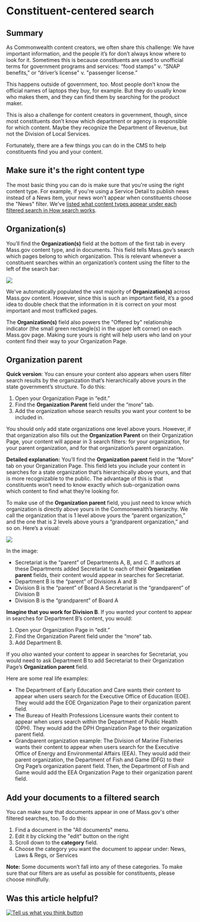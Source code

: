 # Constituent-centered search

## Summary

As Commonwealth content creators, we often share this challenge: We have important information, and the people it’s for don’t always know where to look for it. Sometimes this is because constituents are used to unofficial terms for government programs and services: “food stamps” v. “SNAP benefits,” or “driver’s license" v. "passenger license.”

This happens outside of government, too. Most people don’t know the official names of laptops they buy, for example. But they do usually know who makes them, and they can find them by searching for the product maker.

This is also a challenge for content creators in government, though, since most constituents don’t know which department or agency is responsible for which content. Maybe they recognize the Department of Revenue, but not the Division of Local Services.

Fortunately, there are a few things you can do in the CMS to help constituents find you and your content.

## Make sure it's the right content type

The most basic thing you can do is make sure that you're using the right content type. For example, if you're using a Service Detail to publish news instead of a News item, your news won't appear when constituents choose the "News" filter. We've [listed what content types appear under each filtered search in How search works](mass.gov-search.md#how-does-mass-gov-search-work).

## Organization\(s\)

You’ll find the **Organization\(s\)** field at the bottom of the first tab in every Mass.gov content type, and in documents. This field tells Mass.gov’s search which pages belong to which organization. This is relevant whenever a constituent searches within an organization’s content using the filter to the left of the search bar:

![](https://github.com/gdesrosiers/TEST-mass.gov-KB/tree/5bf119f2287d7e493534e6cae69bdd08c0869d39/.gitbook/assets/image%20%2821%29.png)

We've automatically populated the vast majority of **Organization\(s\)** across Mass.gov content. However, since this is such an important field, it’s a good idea to double check that the information in it is correct on your most important and most trafficked pages.

The **Organization\(s\)** field also powers the "Offered by" relationship indicator \(the small green rectangle\(s\) in the upper left corner\) on each Mass.gov page. Making sure yours is right will help users who land on your content find their way to your Organization Page.

## Organization parent

**Quick version**: You can ensure your content also appears when users filter search results by the organization that’s hierarchically above yours in the state government’s structure. To do this:

1. Open your Organization Page in “edit.” 
2. Find the **Organization Parent** field under the “more” tab. 
3. Add the organization whose search results you want your content to be included in.

You should only add state organizations one level above yours. However, if that organization also fills out the **Organization Parent** on their Organization Page, your content will appear in 3 search filters: for your organization, for your parent organization, and for that organization’s parent organization.

**Detailed explanation:** You’ll find the **Organization parent** field in the “More” tab on your Organization Page. This field lets you include your content in searches for a state organization that’s hierarchically above yours, and that is more recognizable to the public. The advantage of this is that constituents won’t need to know exactly which sub-organization owns which content to find what they’re looking for.

To make use of the **Organization parent** field, you just need to know which organization is directly above yours in the Commonwealth’s hierarchy. We call the organization that is 1 level above yours the “parent organization,” and the one that is 2 levels above yours a “grandparent organization,” and so on. Here’s a visual:

![](https://lh6.googleusercontent.com/O99XDJkhBZNlJ5XOxbQnMSdWMNx-sYdpDji01D5r05c7vb7RIzDErClPddGs3d51HbRXAilICWgWSoNdkmMUev5Scr6U5RqP77ftvkD517xWvRNyer9a4OU8JjEaykSL-dawAHaF)

In the image:

* Secretariat is the “parent” of Departments A, B, and C. If authors at these Departments added Secretariat to each of their **Organization parent** fields, their content would appear in searches for Secretariat. 
* Department B is the “parent” of Divisions A and B
* Division B is the “parent” of Board A Secretariat is the “grandparent” of Division B 
* Division B is the “grandparent” of Board A

**Imagine that you work for Division B**. If you wanted your content to appear in searches for Department B’s content, you would:

1. Open your Organization Page in “edit.” 
2. Find the Organization Parent field under the “more” tab.
3. Add Department B.

If you _also_ wanted your content to appear in searches for Secretariat, you would need to ask Department B to add Secretariat to their Organization Page’s **Organization parent** field.

Here are some real life examples:

* The Department of Early Education and Care wants their content to appear when users search for the Executive Office of Education \(EOE\). They would add the EOE Organization Page to their organization parent field. 
* The Bureau of Health Professions Licensure wants their content to appear when users search within the Department of Public Health \(DPH\). They would add the DPH Organization Page to their organization parent field. 
* Grandparent organization example: The Division of Marine Fisheries wants their content to appear when users search for the Executive Office of Energy and Environmental Affairs \(EEA\). They would add their parent organization, the Department of Fish and Game \(DFG\) to their Org Page’s organization parent field. Then, the Department of Fish and Game would add the EEA Organization Page to their organization parent field.

## Add your documents to a filtered search

You can make sure that documents appear in one of Mass.gov's other filtered searches, too. To do this:

1. Find a document in the "All documents" menu.
2. Edit it by clicking the "edit" button on the right
3. Scroll down to the **category** field.
4. Choose the category you want the document to appear under: News, Laws & Regs, or Services

**Note:** Some documents won’t fall into any of these categories. To make sure that our filters are as useful as possible for constituents, please choose mindfully.

## Was this article helpful?

[![Tell us what you think button](https://blobscdn.gitbook.com/v0/b/gitbook-28427.appspot.com/o/assets%2F-LJ04qJGAHkvdE13BfdG%2F-LSz77NBAwnSNpMPT3df%2F-LSz7xSmyKXltd4avaCt%2FKB%20survey%20button%20POC%202.png?alt=media&token=8d071cab-8b95-48a3-a332-13e3fc8d9f96)](https://massgov.formstack.com/forms/mass_gov_knowledge_base_feedback?article=constituent-centered-search)

